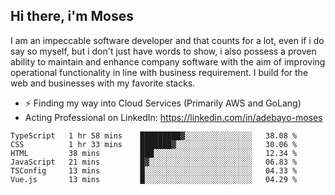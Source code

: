 ## Hi there, i'm Moses

I am an impeccable software developer and that counts for a lot, even if i do say so myself, but i don't just have words to show, i also possess a proven ability to maintain and enhance company software with the aim of improving operational functionality in line with business requirement. I build for the web and businesses with my favorite stacks.
- ⚡ Finding my way into Cloud Services (Primarily AWS and GoLang)
- Acting Professional on LinkedIn: https://linkedin.com/in/adebayo-moses

<!--START_SECTION:waka-->

```text
TypeScript   1 hr 58 mins    █████████▓░░░░░░░░░░░░░░░   38.08 %
CSS          1 hr 33 mins    ███████▓░░░░░░░░░░░░░░░░░   30.06 %
HTML         38 mins         ███░░░░░░░░░░░░░░░░░░░░░░   12.34 %
JavaScript   21 mins         █▓░░░░░░░░░░░░░░░░░░░░░░░   06.83 %
TSConfig     13 mins         █░░░░░░░░░░░░░░░░░░░░░░░░   04.33 %
Vue.js       13 mins         █░░░░░░░░░░░░░░░░░░░░░░░░   04.29 %
```

<!--END_SECTION:waka-->
